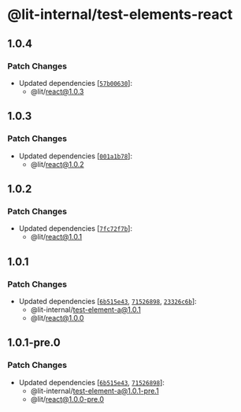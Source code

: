 # @lit-internal/test-elements-react

## 1.0.4

### Patch Changes

- Updated dependencies [[`57b00630`](https://github.com/lit/lit/commit/57b006306c269bd835979935dae3062599c4fccf)]:
  - @lit/react@1.0.3

## 1.0.3

### Patch Changes

- Updated dependencies [[`001a1b78`](https://github.com/lit/lit/commit/001a1b78074aa799946c0db798bacc1ba1422cbf)]:
  - @lit/react@1.0.2

## 1.0.2

### Patch Changes

- Updated dependencies [[`7fc72f7b`](https://github.com/lit/lit/commit/7fc72f7b1769d80961229537606083371a7dc1e8)]:
  - @lit/react@1.0.1

## 1.0.1

### Patch Changes

- Updated dependencies [[`6b515e43`](https://github.com/lit/lit/commit/6b515e43c3a24cc8a593247d3aa72d81bcc724d5), [`71526898`](https://github.com/lit/lit/commit/71526898cc33ff8a466b9dcabb89d601ec862b9a), [`23326c6b`](https://github.com/lit/lit/commit/23326c6b9a6abdf01998dadf5d0f20a643e457aa)]:
  - @lit-internal/test-element-a@1.0.1
  - @lit/react@1.0.0

## 1.0.1-pre.0

### Patch Changes

- Updated dependencies [[`6b515e43`](https://github.com/lit/lit/commit/6b515e43c3a24cc8a593247d3aa72d81bcc724d5), [`71526898`](https://github.com/lit/lit/commit/71526898cc33ff8a466b9dcabb89d601ec862b9a)]:
  - @lit-internal/test-element-a@1.0.1-pre.1
  - @lit/react@1.0.0-pre.0
